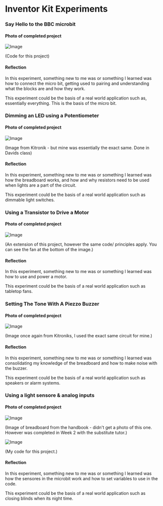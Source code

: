 # Inventor Kit Experiments


### Say Hello to the BBC microbit ###


#### Photo of completed project ####

![Image](KE1.PNG)

(Code for this project)

#### Reflection ####

In this experiment, something new to me was or something I learned was how to connect the micro bit, getting used to pairing and understanding what the blocks are and how they work.

This experiment could be the basis of a real world application such as, essentially everything. This is the basis of the micro bit.

### Dimming an LED using a Potentiometer ###


#### Photo of completed project ####

![Image](KE2.PNG)

(Image from Kitronik - but mine was essentially the exact same. Done in Davids class)

#### Reflection ####

In this experiment, something new to me was or something I learned was how the breadboard works, and how and why resistors need to be used when lights are a part of the circuit.

This experiment could be the basis of a real world application such as dimmable light switches.

### Using a Transistor to Drive a Motor ###


#### Photo of completed project ####

![Image](PD4.JPG)

(An extension of this project, however the same code/ principles apply. You can see the fan at the bottom of the image.)

#### Reflection ####

In this experiment, something new to me was or something I learned was how to use and power a motor.

This experiment could be the basis of a real world application such as tabletop fans.

### Setting The Tone With A Piezzo Buzzer ###


#### Photo of completed project ####

![Image](KE3.jpg)

(Image once again from Kitroniks, I used the exact same circuit for mine.)

#### Reflection ####

In this experiment, something new to me was or something I learned was consolidating my knowledge of the breadboard and how to make noise with the buzzer.

This experiment could be the basis of a real world application such as speakers or alarm systems.

### Using a light sensore & analog inputs ###



#### Photo of completed project ####

![Image](KE4.PNG)

(Image of breadboard from the handbook - didn't get a photo of this one. However was completed in Week 2 with the substitute tutor.)

![Image](KE5.PNG)

(My code for this project.)

#### Reflection ####

In this experiment, something new to me was or something I learned was how the sensores in the microbit work and how to set variables to use in the code.

This experiment could be the basis of a real world application such as closing blinds when its night time.

